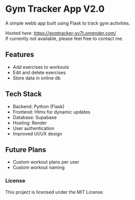 # Gym Tracker App V2.0

A simple webb app built using Flask to track gym activities.

Hosted here: https://gymtracker-sv7t.onrender.com/ <br>
If currently not available, please feel free to contact me.

## Features

- Add exercises to workouts
- Edit and delete exercises
- Store data in online db

## Tech Stack

- Backend: Python (Flask)
- Frontend: Htmx for dynamic updates
- Database: Supabase
- Hosting: Render
- User authentication
- Improved UI/UX design

## Future Plans

- Custom workout plans per user
- Custom workout naming

### License
This project is licensed under the MIT License.
